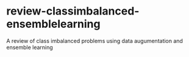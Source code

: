 # review-classimbalanced-ensemblelearning
A review of class imbalanced problems using data augumentation and ensemble learning 
